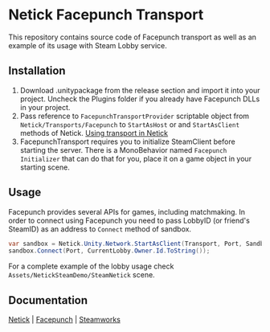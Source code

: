 # Netick Facepunch Transport
This repository contains source code of Facepunch transport as well as an example of its usage with Steam Lobby service.

## Installation
1. Download .unitypackage from the release section and import it into your project. Uncheck the Plugins folder if you already have Facepunch DLLs in your project.
2. Pass reference to `FacepunchTransportProvider` scriptable object from `Netick/Transports/Facepunch` to `StartAsHost` or and `StartAsClient` methods of Netick. [Using transport in Netick](https://netick.net/docs/2/articles/getting-started-guide/2-setting-up-the-game.html#transport)
3. FacepunchTransport requires you to initialize SteamClient before starting the server. There is a MonoBehavior named `Facepunch Initializer` that can do that for you, place it on a game object in your starting scene.

## Usage
Facepunch provides several APIs for games, including matchmaking. In order to connect using Facepunch you need to pass LobbyID (or friend's SteamID) as an address to `Connect` method of sandbox. 
```cs
var sandbox = Netick.Unity.Network.StartAsClient(Transport, Port, SandboxPrefab);
sandbox.Connect(Port, CurrentLobby.Owner.Id.ToString());
```
For a complete example of the lobby usage check `Assets/NetickSteamDemo/SteamNetick` scene. 

## Documentation
[Netick](https://netick.net/docs/2) | [Facepunch](https://wiki.facepunch.com/steamworks/) | [Steamworks](https://partner.steamgames.com/doc/home)
